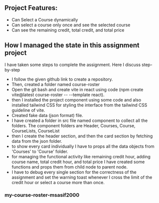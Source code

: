 ## Project Features:
- Can Select a Course dynamically
- Can select a course only once and see the selected course
- Can see the remaining credit, total credit, and total price

## How I managed the state in this assignment project
I have taken some steps to complete the assignment. Here I discuss step-by-step
- I follow the given github link to create a repository. 
- Then, created a folder named course-roster
- Open the git bash and create vite in react using code (npm create vite@latest course-roster -- --template react).
- then I installed the project component using some code and also installed tailwind CSS for styling the interface from the tailwind CSS guideline of vite.
- Created fake data (json format) file.
- I have created a folder in src file named component to collect all the folders. The component folders are Header, Courses, Course, CourseLists, CourseList
- then I create the header section, and then the card section by fetching data from the json folder.
- to show every card individually I have to props all the data objects from 'Courses' to 'Course' folder.
- for managing the functional activity like remaining credit hour, adding course name, total credit hour, and total price I have created some functions and props them from child node to parent node.
- I have to debug every single section for the correctness of the assignment and set the warning toast whenever I cross the limit of the credit hour or select a course more than once. 

### my-course-roster-msasif2000
